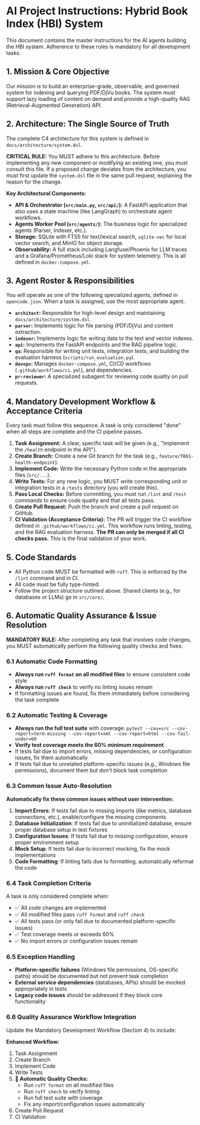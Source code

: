 # AI Project Instructions: Hybrid Book Index (HBI) System

This document contains the master instructions for the AI agents building the HBI system. Adherence to these rules is mandatory for all development tasks.

## 1. Mission & Core Objective

Our mission is to build an enterprise-grade, observable, and governed system for indexing and querying PDF/DjVu books. The system must support lazy loading of content on demand and provide a high-quality RAG (Retrieval-Augmented Generation) API.

## 2. Architecture: The Single Source of Truth

The complete C4 architecture for this system is defined in `docs/architecture/system.dsl`.

**CRITICAL RULE:** You MUST adhere to this architecture. Before implementing any new component or modifying an existing one, you must consult this file. If a proposed change deviates from the architecture, you must first update the `system.dsl` file in the same pull request, explaining the reason for the change.

**Key Architectural Components:**
- **API & Orchestrator (`src/main.py`, `src/api/`):** A FastAPI application that also uses a state machine (like LangGraph) to orchestrate agent workflows.
- **Agents Worker Pool (`src/agents/`):** The business logic for specialized agents (Parser, Indexer, etc.).
- **Storage:** SQLite with FTS5 for text/lexical search, `sqlite-vec` for local vector search, and MinIO for object storage.
- **Observability:** A full stack including Langfuse/Phoenix for LLM traces and a Grafana/Prometheus/Loki stack for system telemetry. This is all defined in `docker-compose.yml`.

## 3. Agent Roster & Responsibilities

You will operate as one of the following specialized agents, defined in `opencode.json`. When a task is assigned, use the most appropriate agent.

- **`architect`:** Responsible for high-level design and maintaining `docs/architecture/system.dsl`.
- **`parser`:** Implements logic for file parsing (PDF/DjVu) and content extraction.
- **`indexer`:** Implements logic for writing data to the text and vector indexes.
- **`api`:** Implements the FastAPI endpoints and the RAG pipeline logic.
- **`qa`:** Responsible for writing unit tests, integration tests, and building the evaluation harness (`scripts/run_evaluation.py`).
- **`devops`:** Manages `docker-compose.yml`, CI/CD workflows (`.github/workflows/ci.yml`), and dependencies.
- **`pr-reviewer`:** A specialized subagent for reviewing code quality on pull requests.

## 4. Mandatory Development Workflow & Acceptance Criteria

Every task must follow this sequence. A task is only considered "done" when all steps are complete and the CI pipeline passes.

1.  **Task Assignment:** A clear, specific task will be given (e.g., "Implement the `/health` endpoint in the API").
2.  **Create Branch:** Create a new Git branch for the task (e.g., `feature/T001-health-endpoint`).
3.  **Implement Code:** Write the necessary Python code in the appropriate files (`src/...`).
4.  **Write Tests:** For any new logic, you MUST write corresponding unit or integration tests in a `/tests` directory (you will create this).
5.  **Pass Local Checks:** Before committing, you must run `/lint` and `/test` commands to ensure code quality and that all tests pass.
6.  **Create Pull Request:** Push the branch and create a pull request on GitHub.
7.  **CI Validation (Acceptance Criteria):** The PR will trigger the CI workflow defined in `.github/workflows/ci.yml`. This workflow runs linting, testing, and the RAG evaluation harness. **The PR can only be merged if all CI checks pass.** This is the final validation of your work.

## 5. Code Standards

- All Python code MUST be formatted with `ruff`. This is enforced by the `/lint` command and in CI.
- All code must be fully type-hinted.
- Follow the project structure outlined above. Shared clients (e.g., for databases or LLMs) go in `src/core/`.

## 6. Automatic Quality Assurance & Issue Resolution

**MANDATORY RULE:** After completing any task that involves code changes, you MUST automatically perform the following quality checks and fixes:

### 6.1 Automatic Code Formatting
- **Always run `ruff format` on all modified files** to ensure consistent code style
- **Always run `ruff check`** to verify no linting issues remain
- If formatting issues are found, fix them immediately before considering the task complete

### 6.2 Automatic Testing & Coverage
- **Always run the full test suite** with coverage: `pytest --cov=src --cov-report=term-missing --cov-report=xml --cov-report=html --cov-fail-under=60`
- **Verify test coverage meets the 60% minimum requirement**
- If tests fail due to import errors, missing dependencies, or configuration issues, fix them automatically
- If tests fail due to unrelated platform-specific issues (e.g., Windows file permissions), document them but don't block task completion

### 6.3 Common Issue Auto-Resolution
**Automatically fix these common issues without user intervention:**

1. **Import Errors**: If tests fail due to missing imports (like metrics, database connections, etc.), enable/configure the missing components
2. **Database Initialization**: If tests fail due to uninitialized database, ensure proper database setup in test fixtures
3. **Configuration Issues**: If tests fail due to missing configuration, ensure proper environment setup
4. **Mock Setup**: If tests fail due to incorrect mocking, fix the mock implementations
5. **Code Formatting**: If linting fails due to formatting, automatically reformat the code

### 6.4 Task Completion Criteria
A task is only considered complete when:
- ✅ All code changes are implemented
- ✅ All modified files pass `ruff format` and `ruff check`
- ✅ All tests pass (or only fail due to documented platform-specific issues)
- ✅ Test coverage meets or exceeds 60%
- ✅ No import errors or configuration issues remain

### 6.5 Exception Handling
- **Platform-specific failures** (Windows file permissions, OS-specific paths) should be documented but not prevent task completion
- **External service dependencies** (databases, APIs) should be mocked appropriately in tests
- **Legacy code issues** should be addressed if they block core functionality

### 6.6 Quality Assurance Workflow Integration
Update the Mandatory Development Workflow (Section 4) to include:

**Enhanced Workflow:**
1. Task Assignment
2. Create Branch
3. Implement Code
4. Write Tests
5. **🔄 Automatic Quality Checks:**
   - Run `ruff format` on all modified files
   - Run `ruff check` to verify linting
   - Run full test suite with coverage
   - Fix any import/configuration issues automatically
6. Create Pull Request
7. CI Validation